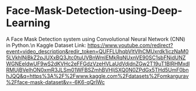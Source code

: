 # Face-Mask-Detection-using-Deep-Learning
 A Face Mask Detection system using Convolutional Neural Network (CNN) in Python.\n 
 Kaggle Dataset Link: https://www.youtube.com/redirect?event=video_description&redir_token=QUFFLUhqbVltVlhCMUxrdk1iczNaM05LVkhlNjBkZ2pJUXxBQ3Jtc0tuUVBnWmlEMkRqNUxnVE90SC1sbFNidUNZWGNEeldwUF9wS2dKVHc2eFFGdzVzeHVLaUdVdjdnZGw2T19uT1BlRHMxdlRMUjBVelhON0xmR3JLSm01WFBSZmhBVHljSXQ0N0ZPdGx5THd5UmF0bnhJQQ&q=https%3A%2F%2Fwww.kaggle.com%2Fdatasets%2Fomkargurav%2Fface-mask-dataset&v=-6K6-qQrIWc
 

